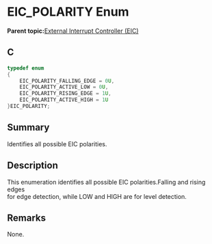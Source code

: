 # EIC\_POLARITY Enum

**Parent topic:**[External Interrupt Controller \(EIC\)](GUID-0FA8D568-78B0-478D-8936-46B273757F9E.md)

## C

```c
typedef enum
{
    EIC_POLARITY_FALLING_EDGE = 0U,
    EIC_POLARITY_ACTIVE_LOW = 0U,
    EIC_POLARITY_RISING_EDGE = 1U,
    EIC_POLARITY_ACTIVE_HIGH = 1U
}EIC_POLARITY;

```

## Summary

Identifies all possible EIC polarities.

## Description

This enumeration identifies all possible EIC polarities.Falling and rising edges<br />for edge detection, while LOW and HIGH are for level detection.

## Remarks

None.

